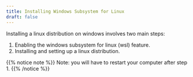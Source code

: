 ```yaml
---
title: Installing Windows Subsystem for Linux
draft: false
---
```


Installing a linux distribution on windows involves two main steps:

1. Enabling the windows subsystem for linux (wsl) feature.
2. Installing and setting up a linux distribution.

{{% notice note %}}
Note: you will have to restart your computer after step 1.
{{% /notice %}}


